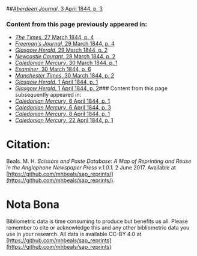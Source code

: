 ##[*Aberdeen Journal*, 3 April 1844, p. 3](https://mhbeals.github.io/sap_html/Aberdeen-Journal/Aberdeen-Journal-3-April-1844-p-3)

### Content from this page previously appeared in:
+ [*The Times*, 27 March 1844, p. 4](https://mhbeals.github.io/sap_html/The-Times/The-Times-27-March-1844-p-4)
+ [*Freeman's Journal*, 29 March 1844, p. 4](https://mhbeals.github.io/sap_html/Freeman's-Journal/Freeman's-Journal-29-March-1844-p-4)
+ [*Glasgow Herald*, 29 March 1844, p. 2](https://mhbeals.github.io/sap_html/Glasgow-Herald/Glasgow-Herald-29-March-1844-p-2)
+ [*Newcastle Courant*, 29 March 1844, p. 2](https://mhbeals.github.io/sap_html/Newcastle-Courant/Newcastle-Courant-29-March-1844-p-2)
+ [*Caledonian Mercury*, 30 March 1844, p. 1](https://mhbeals.github.io/sap_html/Caledonian-Mercury/Caledonian-Mercury-30-March-1844-p-1)
+ [*Examiner*, 30 March 1844, p. 6](https://mhbeals.github.io/sap_html/Examiner/Examiner-30-March-1844-p-6)
+ [*Manchester Times*, 30 March 1844, p. 2](https://mhbeals.github.io/sap_html/Manchester-Times/Manchester-Times-30-March-1844-p-2)
+ [*Glasgow Herald*, 1 April 1844, p. 1](https://mhbeals.github.io/sap_html/Glasgow-Herald/Glasgow-Herald-1-April-1844-p-1)
+ [*Glasgow Herald*, 1 April 1844, p. 2](https://mhbeals.github.io/sap_html/Glasgow-Herald/Glasgow-Herald-1-April-1844-p-2)### Content from this page subsequently appeared in:
+ [*Caledonian Mercury*, 6 April 1844, p. 1](https://mhbeals.github.io/sap_html/Caledonian-Mercury/Caledonian-Mercury-6-April-1844-p-1)
+ [*Caledonian Mercury*, 6 April 1844, p. 3](https://mhbeals.github.io/sap_html/Caledonian-Mercury/Caledonian-Mercury-6-April-1844-p-3)
+ [*Caledonian Mercury*, 8 April 1844, p. 1](https://mhbeals.github.io/sap_html/Caledonian-Mercury/Caledonian-Mercury-8-April-1844-p-1)
+ [*Caledonian Mercury*, 22 April 1844, p. 1](https://mhbeals.github.io/sap_html/Caledonian-Mercury/Caledonian-Mercury-22-April-1844-p-1)
                    
# Citation: 

Beals. M. H. *Scissors and Paste Database: A Map of Reprinting and Reuse in the Anglophone Newspaper Press v.1.0.1.* 2 June 2017. Available at [https://github.com/mhbeals/sap_reprints/](https://github.com/mhbeals/sap_reprints/). 
                    
# Nota Bona

Bibliometric data is time consuming to produce but benefits us all. Please remember to cite or acknowledge this and any other bibliometric data you use in your research. All data is available CC-BY 4.0 at [https://github.com/mhbeals/sap_reprints](https://github.com/mhbeals/sap_reprints)